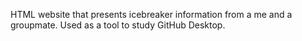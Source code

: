 HTML website that presents icebreaker information from a me and a groupmate. Used as a tool to study GitHub Desktop.
